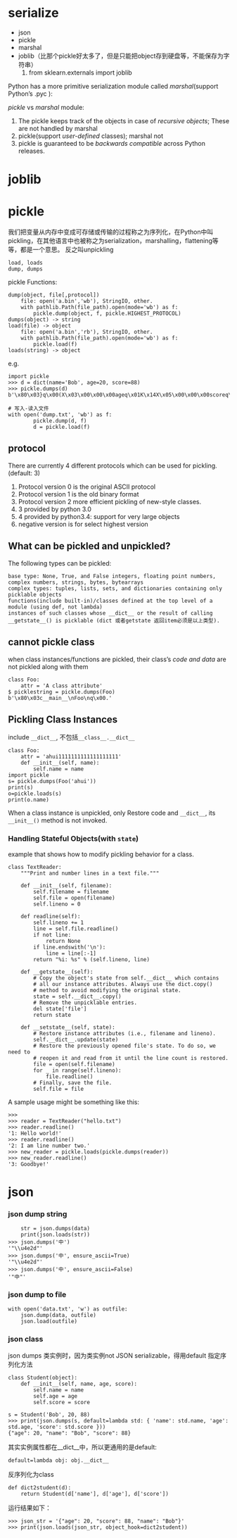 # serialize
- json
- pickle
- marshal
- joblib（比那个pickle好太多了，但是只能把object存到硬盘等，不能保存为字符串）
    1. from sklearn.externals import joblib

Python has a more primitive serialization module called *marshal*(support Python’s .pyc ):

*pickle* vs *marshal* module:

1. The pickle keeps track of the objects in case of *recursive objects*; These are not handled by marshal
2. pickle(support *user-defined* classes); marshal not
3. pickle is guaranteed to be  *backwards compatible* across Python releases.

# joblib

# pickle
我们把变量从内存中变成可存储或传输的过程称之为序列化，在Python中叫pickling，在其他语言中也被称之为serialization，marshalling，flattening等等，都是一个意思。
反之叫unpickling

    load, loads
    dump, dumps

pickle Functions:

    dump(object, file[,protocol])
        file: open('a.bin','wb'), StringIO, other.
        with pathlib.Path(file_path).open(mode='wb') as f:
            pickle.dump(object, f, pickle.HIGHEST_PROTOCOL)
    dumps(object) -> string
    load(file) -> object
        file: open('a.bin','rb'), StringIO, other.
        with pathlib.Path(file_path).open(mode='wb') as f:
            pickle.load(f)
    loads(string) -> object


e.g.

    import pickle
    >>> d = dict(name='Bob', age=20, score=88)
    >>> pickle.dumps(d)
    b'\x80\x03}q\x00(X\x03\x00\x00\x00ageq\x01K\x14X\x05\x00\x00\x00scoreq\x02KXX\x04\x00\x00\x00nameq\x03X\x03\x00\x00\x00Bobq\x04u.'
    
    # 写入-读入文件
    with open('dump.txt', 'wb') as f:
            pickle.dump(d, f)
            d = pickle.load(f)

## protocol
There are currently 4 different protocols which can be used for pickling.(default: 3)

1. Protocol version 0 is the original ASCII protocol
1. Protocol version 1 is the old binary format
1. Protocol version 2 more efficient pickling of new-style classes.
2. 3 provided by python 3.0
2. 4 provided by python3.4: support for very large objects
3. negative version is for select highest version

## What can be pickled and unpickled?
The following types can be pickled:

    base type: None, True, and False integers, floating point numbers, complex numbers, strings, bytes, bytearrays
    complex types: tuples, lists, sets, and dictionaries containing only picklable objects
    functions(include built-in)/classes defined at the top level of a module (using def, not lambda)
    instances of such classes whose __dict__ or the result of calling __getstate__() is picklable (dict 或者getstate 返回item必须是以上类型).

## cannot pickle class
when class instances/functions are pickled, their class’s *code and data* are not pickled along with them

    class Foo:
        attr = 'A class attribute'
    $ picklestring = pickle.dumps(Foo)
    b'\x80\x03c__main__\nFoo\nq\x00.'

## Pickling Class Instances
include `__dict__`, 不包括`__class__.__dict__`
```
class Foo:
    attr = 'ahui1111111111111111111'
    def __init__(self, name):
        self.name = name
import pickle
s= pickle.dumps(Foo('ahui'))
print(s)
o=pickle.loads(s)
print(o.name)
```
When a class instance is unpickled, only Restore code and `__dict__`, its `__init__()` method is not invoked.

### Handling Stateful Objects(with `state`)
example that shows how to modify pickling behavior for a class.

    class TextReader:
        """Print and number lines in a text file."""

        def __init__(self, filename):
            self.filename = filename
            self.file = open(filename)
            self.lineno = 0

        def readline(self):
            self.lineno += 1
            line = self.file.readline()
            if not line:
                return None
            if line.endswith('\n'):
                line = line[:-1]
            return "%i: %s" % (self.lineno, line)

        def __getstate__(self):
            # Copy the object's state from self.__dict__ which contains
            # all our instance attributes. Always use the dict.copy()
            # method to avoid modifying the original state.
            state = self.__dict__.copy()
            # Remove the unpicklable entries.
            del state['file']
            return state

        def __setstate__(self, state):
            # Restore instance attributes (i.e., filename and lineno).
            self.__dict__.update(state)
            # Restore the previously opened file's state. To do so, we need to
            # reopen it and read from it until the line count is restored.
            file = open(self.filename)
            for _ in range(self.lineno):
                file.readline()
            # Finally, save the file.
            self.file = file

A sample usage might be something like this:

    >>>
    >>> reader = TextReader("hello.txt")
    >>> reader.readline()
    '1: Hello world!'
    >>> reader.readline()
    '2: I am line number two.'
    >>> new_reader = pickle.loads(pickle.dumps(reader))
    >>> new_reader.readline()
    '3: Goodbye!'

# json

### json dump string
```
	str = json.dumps(data)
	print(json.loads(str))
>>> json.dumps('中')
'"\\u4e2d"'
>>> json.dumps('中', ensure_ascii=True)
'"\\u4e2d"'
>>> json.dumps('中', ensure_ascii=False)
'"中"'
```

### json dump to file
    with open('data.txt', 'w') as outfile:
        json.dump(data, outfile)
        json.load(outfile)

### json class
json dumps 类实例时，因为类实例not JSON serializable，得用default 指定序列化方法

	class Student(object):
		def __init__(self, name, age, score):
			self.name = name
			self.age = age
			self.score = score

	s = Student('Bob', 20, 88)
	>>> print(json.dumps(s, default=lambda std: { 'name': std.name, 'age': std.age, 'score': std.score }))
	{"age": 20, "name": "Bob", "score": 88}

其实实例属性都在__dict__中，所以更通用的是default:

    default=lambda obj: obj.__dict__

反序列化为class

	def dict2student(d):
		return Student(d['name'], d['age'], d['score'])

运行结果如下：

	>>> json_str = '{"age": 20, "score": 88, "name": "Bob"}'
	>>> print(json.loads(json_str, object_hook=dict2student))

